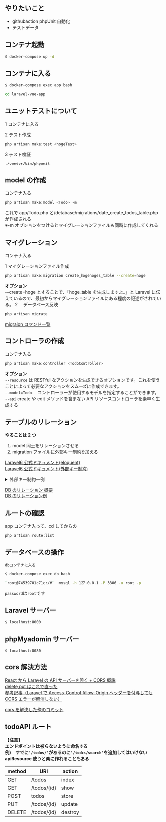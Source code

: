 ## やりたいこと

- githubaction phpUnit 自動化
- テストデータ

## コンテナ起動

```zsh
$ docker-compose up -d
```

## コンテナに入る

```zsh
$ docker-compose exec app bash
```

```zsh
cd laravel-vue-app
```

## ユニットテストについて

1 コンテナに入る

2 テスト作成

```zsh
php artisan make:test <hogeTest>
```

3 テスト検証

```zsh
./vendor/bin/phpunit
```

## model の作成

コンテナ入る

```zsh
php artisan make:model <Todo> -m
```

これで app/Todo.php と/detabase/migrations/date_create_todos_table.php が作成される<br>
※-m オプションをつけるとマイグレーションファイルも同時に作成してくれる

## マイグレーション

コンテナ入る

1 マイグレーションファイル作成

```zsh
php artisan make:migration create_hogehoges_table --create=hoge
```

**オプション**<br>
-–create=hoge とすることで、「hoge_table を生成しますよ。」と Laravel に伝えているので、最初からマイグレーションファイルにある程度の記述がされている。
2 　データベース反映

```zsh
php artisan migrate
```

[migraion コマンド一覧](https://qiita.com/mikakane/items/6ed937b4904be0f0a5cf)

## コントローラの作成

コンテナ入る

```zsh
php artisan make:controller <TodoController>
```

**オプション**<br>
`--resource` は RESTful なアクションを生成できるオプションです。これを使うことによって必要なアクションをスムーズに作成できます。<br>
`--model=Todo` 　コントローラーが使用するモデルを指定することができます。<br>
`--api` create や edit メソッドを含まない API リソースコントローラを素早く生成する<br>

## テーブルのリレーション

**やることは 2 つ**

1. model 同士をリレーションさせる<br>
2. migration ファイルに外部キー制約を加える<br>

[Laravel6 公式ドキュメント(eloquent)](https://readouble.com/laravel/6.x/ja/eloquent-relationships.html)<br>
[Laravel6 公式ドキュメント(外部キー制約)](https://readouble.com/laravel/6.x/ja/migrations.html)<br>

<details>
<summary>外部キー制約一例</summary>

```php
$table->integer('campus_id')->unsigned();

$table->foreign('campus_id')
                  ->references('id')
                  ->on('campuses')
                  ->onDelete('cascade');
```

- onDelete('cascade') はカスケード削除，つまり連鎖削除を行うオプション
- 実は->bigIncrements()で指定されている主キーは自動で UNSIGNED が追加されています。
  そのため、外部キーでも指定が必要です。型も合わせなきゃダメ！参照元が bigInteger なら外部キー指定するときも bigInteger にする。[migration:fresh した時のエラー](https://qiita.com/isaatsu0131/items/4fe32849696bbfa31a30)

</details>

[DB のリレーション 概要](https://qiita.com/mitashun/items/4065fab44b9b4b585d91)<br>
[DB のリレーション例](https://rinsaka.com/laravel/08-one2many.html)<br>

## ルートの確認

app コンテナ入って、cd してからの

```zsh
php artisan route:list
```

## データベースの操作

`dbコンテナに入る`

```zsh
$ docker-compose exec db bash
```

```zsh
`root@74539701c71c:/#`  mysql -h 127.0.0.1 -P 3306 -u root -p
```

`password`は`root`です

## Laravel サーバー

```zsh
$ localhost:8000
```

## phpMyadomin サーバー

```zsh
$ localhost:8080
```

## cors 解決方法

[React から Laravel の API サーバーを叩く + CORS 概説](https://qiita.com/10mi8o/items/2221134f9001d8d107d6)<br>
[delete,put はこれで直った](https://github.com/yuyaamano23/Laravel_Docker_practice/commit/ca68ffe44bfb93e878115af972debc6d49c2d51f)<br>
[参考記事（Laravel で Access-Control-Allow-Origin ヘッダーを付与しても CORS エラーが解消しない）](https://qiita.com/madayo/items/8a31fdd4def65fc08393)<br>

[cors を解決した俺のコミット](https://github.com/yuyaamano23/Laravel_todo_api/commit/baad5837cf934f85f34f39e36bc0cdea53e71c64)<br>

## todoAPI ルート

**【注意】**<br>
**エンドポイントは被らないように命名する**<br>
**例)　すでに`'/todos/'`があるのに`'/todos/search'`を追加してはいけない**
**apiResource 使うと楽に作れることもある**

| method | URI         | action  |
| ------ | ----------- | ------- |
| GET    | /todos      | index   |
| GET    | /todos/{id} | show    |
| POST   | todos       | store   |
| PUT    | /todos/{id} | update  |
| DELETE | /todos/{id} | destroy |
